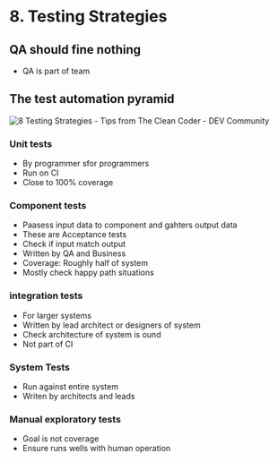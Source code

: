 # 8. Testing Strategies



## QA should fine nothing

- QA is part of team



## The test automation pyramid

![8 Testing Strategies - Tips from The Clean Coder - DEV Community](https://res.cloudinary.com/practicaldev/image/fetch/s--QVYSGuqi--/c_limit%2Cf_auto%2Cfl_progressive%2Cq_auto%2Cw_880/https://3.bp.blogspot.com/-EeP4wxpaeKM/TzN5fOnavyI/AAAAAAAAABM/Z4b-Udt-n30/s1600/ATPyramid.png)



### Unit tests

- By programmer sfor programmers
- Run on CI
- Close to 100% coverage



### Component tests

- Paasess input data to component and gahters output data
- These are Acceptance tests
- Check if input match output
- Written by QA and Business
- Coverage: Roughly half of system
- Mostly check happy path situations



### integration tests

- For larger systems
- Written by lead architect or designers of system
- Check architecture of system is ound
- Not part of CI



### System Tests

- Run against entire system
- Writen by architects and leads



### Manual exploratory tests

- Goal is not coverage
- Ensure runs wells with human operation




